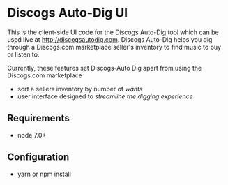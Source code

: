 # Discogs Auto-Dig UI

This is the client-side UI code for the Discogs Auto-Dig tool which can be used live at http://discogsautodig.com.  Discogs Auto-Dig helps you dig through a Discogs.com marketplace seller's inventory to find music to buy or listen to.

Currently, these features set Discogs-Auto Dig apart from using the Discogs.com marketplace
- sort a sellers inventory by number of _wants_
- user interface designed to _streamline the digging experience_

## Requirements
- node 7.0+

## Configuration
- yarn or npm install
